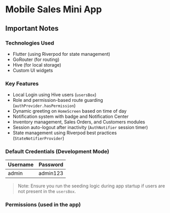 # Mobile Sales Mini App

## Important Notes

### Technologies Used

- Flutter (using Riverpod for state management)
- GoRouter (for routing)
- Hive (for local storage)
- Custom UI widgets

### Key Features

- Local Login using Hive users (`usersBox`)
- Role and permission-based route guarding (`authProvider.hasPermission`)
- Dynamic greeting on `HomeScreen` based on time of day
- Notification system with badge and Notification Center
- Inventory management, Sales Orders, and Customers modules
- Session auto-logout after inactivity (`AuthNotifier` session timer)
- State management using Riverpod best practices (`StateNotifierProvider`)

### Default Credentials (Development Mode)

| Username | Password |
| -------- | -------- |
| admin    | admin123 |

> Note: Ensure you run the seeding logic during app startup if users are not present in the `usersBox`.

### Permissions (used in the app)

